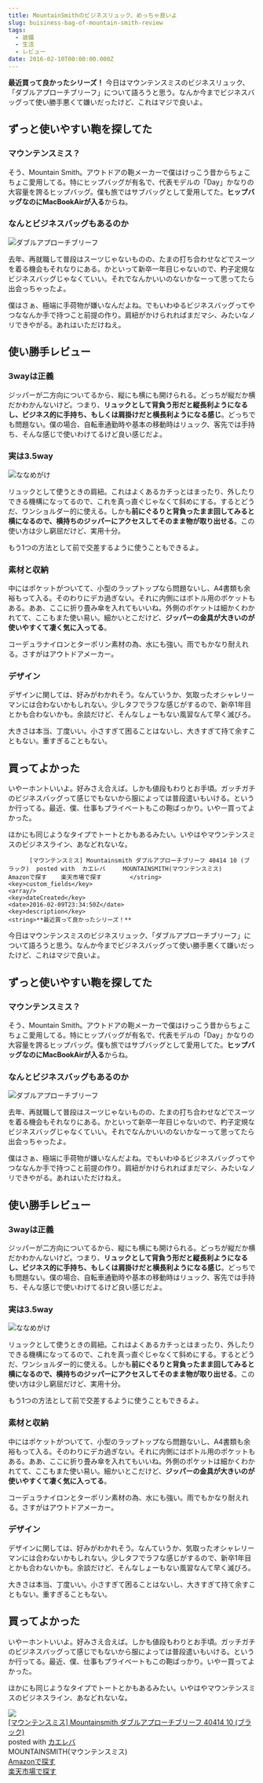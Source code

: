 ```yaml
---
title: MountainSmithのビジネスリュック、めっちゃ良いよ
slug: buisiness-bag-of-mountain-smith-review
tags:
  - 装備
  - 生活
  - レビュー
date: 2016-02-10T00:00:00.000Z
---
```

**最近買って良かったシリーズ！** 
今日はマウンテンスミスのビジネスリュック、「ダブルアプローチブリーフ」について語ろうと思う。なんか今までビジネスバッグって使い勝手悪くて嫌いだったけど、これはマジで良いよ。

## ずっと使いやすい鞄を探してた
### マウンテンスミス？
そう、Mountain Smith。アウトドアの鞄メーカーで僕はけっこう昔からちょこちょこ愛用してる。特にヒップバッグが有名で、代表モデルの「Day」かなりの大容量を誇るヒップバッグ。僕も旅ではサブバッグとして愛用してた。**ヒップバッグなのにMacBookAirが入る**からね。

### なんとビジネスバッグもあるのか
![ダブルアプローチブリーフ](https://lh3.googleusercontent.com/oB1O2N3WzMz2_nqh7gF2sS0r-d1w8BIdSVX1aBYomylXmhDpUW5HMD87tDJdae8f4lnL8dM7zgLnjS0rG0jD02fNY9-EZh6skJKiUxN2Kt4LdPiKWxAtyibuKP5r2BTJp4zqKaSCcPiMc5X2NECd_nd3eTVmj21x1amX5oFmchCSh1y1CxxhrzvkiyEHwS474rCMkJeNXK878tk8-fhIfrWzUa4g4pr8SKFvKJaYqtKb359qGixfBe2hSo2QFhxmMfn3ks9Oov10_X4UtESQpS-PMwQZmy9FkIzxIjmJGTkZiIXVziuz-39w-tTgR6C_12ns0jTkOJhDwS4-FNgHgTRxhaSzI6H9OE8m_hOmyhaObfYVE2ZjuNa-dFSfAT8NgdIruifvGkBFmdMQMBQEvZMUnc_kkwC99ArfZGFRaWAaCqPzCN2J6341xBO5jO5PAN9DrVGm8NnVCCH2eyS7nDIk-D5NaSdnTHBpdHdpsuEKO3N3dM461DFhY4AZHtyuDXNH3BISZicQMh7LmwlE5KqWJyQsBcU5HWRXD4kpXl_rS7enDCxMaLNb-DhN4k1EMP3_ "ダブルアプローチブリーフ")

去年、再就職して普段はスーツじゃないものの、たまの打ち合わせなどでスーツを着る機会もそれなりにある。かといって新卒一年目じゃないので、杓子定規なビジネスバッグじゃなくていい。それでなんかいいのないかなーって思ってたら出会っちゃったよ。

僕はさぁ、極端に手荷物が嫌いなんだよね。でもいわゆるビジネスバッグってやつななんか手で持つこと前提の作り。肩紐がかけられればまだマシ、みたいなノリできやがる。あれはいただけねえ。

## 使い勝手レビュー
### 3wayは正義
ジッパーが二方向についてるから、縦にも横にも開けられる。どっちが縦だか横だかわかんないけど。つまり、**リュックとして背負う形だと縦長利ようになるし、ビジネス的に手持ち、もしくは肩掛けだと横長利ようになる感じ**。どっちでも問題ない。僕の場合、自転車通勤時や基本の移動時はリュック、客先では手持ち、そんな感じで使いわけてるけど良い感じだよ。

### 実は3.5way
![ななめがけ](https://lh3.googleusercontent.com/tJTtyOat7moWtxhJuwhQAT2LR2fUSezGJR-QhHWsB9jy1bQLmKESBQ4fyv68fcVJTQiZJqINTChz7rqkhJ8yRXmoG8EFFvZ_IrBIQ1jY0mLM5IGAdp4WI_UklXZpfZV-eLgBb6K8pA5_sMUI6I6w714w9wJ9Wo-mFvS28-QxIrWYbDRsd9iwvDxeoNTJDiDP5GuApOYxOavhMrSNzhdKpDiB2FKYQPcUbJa2HOR6tuF4h9I5VAcuL0fUPUehAOjZZiVmcPAyAM4SP341TpAV40VTNj0H4BWDMEnqCGd-B3jEEtMBSIu1NdAGkp2J9ao_UuCMptwlYk1hbg-dDxOtnasL5ekabTQ3wuTffuzYpiasWRTtnKqcJRaUtPM4jMSK0aTUxDKvY6hMVox1y2ndLJzIDoIHgumh3bDQKB5lA6QVmxMuQxa5_QIKYkgV0Mt1aSTHwP42OGXGWAfnsp9qs4alSYEgUztWg_j3_ecSz7QqNi6yeO1A0Jo9SF6FTszUkYaTOrB-sCZcJKfU6qG1n2fvrqRFtfqKIejrAfCEh67dWMuv8ruMIXClo2ClKMtH527o "ななめがけ")

リュックとして使うときの肩紐。これはよくあるカチっとはまったり、外したりできる機構になってるので、これを真っ直ぐじゃなくて斜めにする。するとどうだ、ワンショルダー的に使える。しかも**前にぐるりと背負ったまま回してみると横になるので、横持ちのジッパーにアクセスしてそのまま物が取り出せる**。この使い方は少し窮屈だけど、実用十分。

もう1つの方法として前で交差するように使うこともできるよ。

### 素材と収納
中にはポケットがついてて、小型のラップトップなら問題ないし、A4書類も余裕もって入る。そのわりにデカ過ぎない。それに内側にはボトル用のポケットもある。ああ、ここに折り畳み傘を入れてもいいね。外側のポケットは細かくわかれてて、ここもまた使い易い。細かいとこだけど、**ジッパーの金具が大きいのが使いやすくて凄く気に入ってる**。

コーデュラナイロンとターポリン素材の為、水にも強い。雨でもかなり耐えれる。さすがはアウトドアメーカー。

### デザイン
デザインに関しては、好みがわかれそう。なんていうか、気取ったオシャレリーマンには合わないかもしれない。少しタフでラフな感じがするので、新卒1年目とかも合わないかも。余談だけど、そんなしょーもない風習なんて早く滅びろ。

大きさは本当、丁度いい。小さすぎて困ることはないし、大きすぎて持て余すこともない。重すぎることもない。

## 買ってよかった
いやーホントいいよ。好みさえ合えば。しかも値段もわりとお手頃。ガッチガチのビジネスバッグって感じでもないから服によっては普段遣いもいける。というか行ってる。最近、僕、仕事もプライベートもこの鞄ばっかり。いやー買ってよかった。

ほかにも同じようなタイプでトートとかもあるみたい。いやはやマウンテンスミスのビジネスライン、あなどれないな。

          [マウンテンスミス] Mountainsmith ダブルアプローチブリーフ 40414 10 (ブラック)  posted with  カエレバ     MOUNTAINSMITH(マウンテンスミス)     Amazonで探す    楽天市場で探す        </string>
	<key>custom_fields</key>
	<array/>
	<key>dateCreated</key>
	<date>2016-02-09T23:34:50Z</date>
	<key>description</key>
	<string>**最近買って良かったシリーズ！**  
今日はマウンテンスミスのビジネスリュック、「ダブルアプローチブリーフ」について語ろうと思う。なんか今までビジネスバッグって使い勝手悪くて嫌いだったけど、これはマジで良いよ。

## ずっと使いやすい鞄を探してた
### マウンテンスミス？
そう、Mountain Smith。アウトドアの鞄メーカーで僕はけっこう昔からちょこちょこ愛用してる。特にヒップバッグが有名で、代表モデルの「Day」かなりの大容量を誇るヒップバッグ。僕も旅ではサブバッグとして愛用してた。**ヒップバッグなのにMacBookAirが入る**からね。

### なんとビジネスバッグもあるのか
![ダブルアプローチブリーフ](https://lh3.googleusercontent.com/oB1O2N3WzMz2_nqh7gF2sS0r-d1w8BIdSVX1aBYomylXmhDpUW5HMD87tDJdae8f4lnL8dM7zgLnjS0rG0jD02fNY9-EZh6skJKiUxN2Kt4LdPiKWxAtyibuKP5r2BTJp4zqKaSCcPiMc5X2NECd_nd3eTVmj21x1amX5oFmchCSh1y1CxxhrzvkiyEHwS474rCMkJeNXK878tk8-fhIfrWzUa4g4pr8SKFvKJaYqtKb359qGixfBe2hSo2QFhxmMfn3ks9Oov10_X4UtESQpS-PMwQZmy9FkIzxIjmJGTkZiIXVziuz-39w-tTgR6C_12ns0jTkOJhDwS4-FNgHgTRxhaSzI6H9OE8m_hOmyhaObfYVE2ZjuNa-dFSfAT8NgdIruifvGkBFmdMQMBQEvZMUnc_kkwC99ArfZGFRaWAaCqPzCN2J6341xBO5jO5PAN9DrVGm8NnVCCH2eyS7nDIk-D5NaSdnTHBpdHdpsuEKO3N3dM461DFhY4AZHtyuDXNH3BISZicQMh7LmwlE5KqWJyQsBcU5HWRXD4kpXl_rS7enDCxMaLNb-DhN4k1EMP3_ "ダブルアプローチブリーフ")

去年、再就職して普段はスーツじゃないものの、たまの打ち合わせなどでスーツを着る機会もそれなりにある。かといって新卒一年目じゃないので、杓子定規なビジネスバッグじゃなくていい。それでなんかいいのないかなーって思ってたら出会っちゃったよ。

僕はさぁ、極端に手荷物が嫌いなんだよね。でもいわゆるビジネスバッグってやつななんか手で持つこと前提の作り。肩紐がかけられればまだマシ、みたいなノリできやがる。あれはいただけねえ。

## 使い勝手レビュー
### 3wayは正義
ジッパーが二方向についてるから、縦にも横にも開けられる。どっちが縦だか横だかわかんないけど。つまり、**リュックとして背負う形だと縦長利ようになるし、ビジネス的に手持ち、もしくは肩掛けだと横長利ようになる感じ**。どっちでも問題ない。僕の場合、自転車通勤時や基本の移動時はリュック、客先では手持ち、そんな感じで使いわけてるけど良い感じだよ。

### 実は3.5way
![ななめがけ](https://lh3.googleusercontent.com/tJTtyOat7moWtxhJuwhQAT2LR2fUSezGJR-QhHWsB9jy1bQLmKESBQ4fyv68fcVJTQiZJqINTChz7rqkhJ8yRXmoG8EFFvZ_IrBIQ1jY0mLM5IGAdp4WI_UklXZpfZV-eLgBb6K8pA5_sMUI6I6w714w9wJ9Wo-mFvS28-QxIrWYbDRsd9iwvDxeoNTJDiDP5GuApOYxOavhMrSNzhdKpDiB2FKYQPcUbJa2HOR6tuF4h9I5VAcuL0fUPUehAOjZZiVmcPAyAM4SP341TpAV40VTNj0H4BWDMEnqCGd-B3jEEtMBSIu1NdAGkp2J9ao_UuCMptwlYk1hbg-dDxOtnasL5ekabTQ3wuTffuzYpiasWRTtnKqcJRaUtPM4jMSK0aTUxDKvY6hMVox1y2ndLJzIDoIHgumh3bDQKB5lA6QVmxMuQxa5_QIKYkgV0Mt1aSTHwP42OGXGWAfnsp9qs4alSYEgUztWg_j3_ecSz7QqNi6yeO1A0Jo9SF6FTszUkYaTOrB-sCZcJKfU6qG1n2fvrqRFtfqKIejrAfCEh67dWMuv8ruMIXClo2ClKMtH527o "ななめがけ")

リュックとして使うときの肩紐。これはよくあるカチっとはまったり、外したりできる機構になってるので、これを真っ直ぐじゃなくて斜めにする。するとどうだ、ワンショルダー的に使える。しかも**前にぐるりと背負ったまま回してみると横になるので、横持ちのジッパーにアクセスしてそのまま物が取り出せる**。この使い方は少し窮屈だけど、実用十分。

もう1つの方法として前で交差するように使うこともできるよ。

### 素材と収納
中にはポケットがついてて、小型のラップトップなら問題ないし、A4書類も余裕もって入る。そのわりにデカ過ぎない。それに内側にはボトル用のポケットもある。ああ、ここに折り畳み傘を入れてもいいね。外側のポケットは細かくわかれてて、ここもまた使い易い。細かいとこだけど、**ジッパーの金具が大きいのが使いやすくて凄く気に入ってる**。

コーデュラナイロンとターポリン素材の為、水にも強い。雨でもかなり耐えれる。さすがはアウトドアメーカー。

### デザイン
デザインに関しては、好みがわかれそう。なんていうか、気取ったオシャレリーマンには合わないかもしれない。少しタフでラフな感じがするので、新卒1年目とかも合わないかも。余談だけど、そんなしょーもない風習なんて早く滅びろ。

大きさは本当、丁度いい。小さすぎて困ることはないし、大きすぎて持て余すこともない。重すぎることもない。

## 買ってよかった
いやーホントいいよ。好みさえ合えば。しかも値段もわりとお手頃。ガッチガチのビジネスバッグって感じでもないから服によっては普段遣いもいける。というか行ってる。最近、僕、仕事もプライベートもこの鞄ばっかり。いやー買ってよかった。

ほかにも同じようなタイプでトートとかもあるみたい。いやはやマウンテンスミスのビジネスライン、あなどれないな。

<div class="cstmreba"><div class="kaerebalink-box"><div class="kaerebalink-image"><a href="http://www.amazon.co.jp/exec/obidos/ASIN/B00SGS9OUA/akicks-22/ref=nosim/" target="_blank" ><img src="http://ecx.images-amazon.com/images/I/51GrroPAaHL._SL160_.jpg" style="border: none;" /></a></div><div class="kaerebalink-info"><div class="kaerebalink-name"><a href="http://www.amazon.co.jp/exec/obidos/ASIN/B00SGS9OUA/akicks-22/ref=nosim/" target="_blank" >[マウンテンスミス] Mountainsmith ダブルアプローチブリーフ 40414 10 (ブラック)</a><div class="kaerebalink-powered-date">posted with <a href="http://kaereba.com" rel="nofollow" target="_blank">カエレバ</a></div></div><div class="kaerebalink-detail"> MOUNTAINSMITH(マウンテンスミス)     </div><div class="kaerebalink-link1"><div class="shoplinkamazon"><a href="http://www.amazon.co.jp/gp/search?keywords=Mountainsmith%20%83_%83u%83%8B%83A%83v%83%8D%81%5B%83%60%83u%83%8A%81%5B%83t&amp;__mk_ja_JP=%83J%83%5E%83J%83i&amp;tag=akicks-22" target="_blank" >Amazonで探す</a></div><div class="shoplinkrakuten"><a href="http://hb.afl.rakuten.co.jp/hgc/12d74d16.c27dc2b4.12d74d17.2343dd9d/?pc=http%3A%2F%2Fsearch.rakuten.co.jp%2Fsearch%2Fmall%2FMountainsmith%2520%25E3%2583%2580%25E3%2583%2596%25E3%2583%25AB%25E3%2582%25A2%25E3%2583%2597%25E3%2583%25AD%25E3%2583%25BC%25E3%2583%2581%25E3%2583%2596%25E3%2583%25AA%25E3%2583%25BC%25E3%2583%2595%2F-%2Ff.1-p.1-s.1-sf.0-st.A-v.2%3Fx%3D0%26scid%3Daf_ich_link_urltxt%26m%3Dhttp%3A%2F%2Fm.rakuten.co.jp%2F" target="_blank" >楽天市場で探す</a></div></div></div><div class="booklink-footer"></div></div></div>
